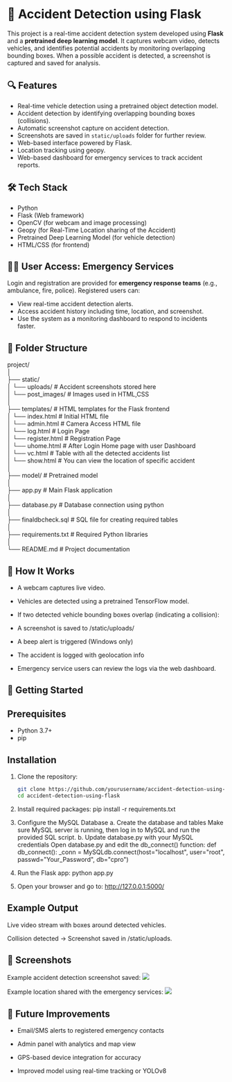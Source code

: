 # 🚗 Accident Detection using Flask

This project is a real-time accident detection system developed using **Flask** and a **pretrained deep learning model**. It captures webcam video, detects vehicles, and identifies potential accidents by monitoring overlapping bounding boxes. When a possible accident is detected, a screenshot is captured and saved for analysis.

## 🔍 Features

- Real-time vehicle detection using a pretrained object detection model.
- Accident detection by identifying overlapping bounding boxes (collisions).
- Automatic screenshot capture on accident detection.
- Screenshots are saved in `static/uploads` folder for further review.
- Web-based interface powered by Flask.
- Location tracking using geopy.
- Web-based dashboard for emergency services to track accident reports.

## 🛠️ Tech Stack

- Python
- Flask (Web framework)
- OpenCV (for webcam and image processing)
- Geopy (for Real-Time Location sharing of the Accident)
- Pretrained Deep Learning Model (for vehicle detection)
- HTML/CSS (for frontend)

## 👮‍♂️ User Access: Emergency Services

Login and registration are provided for **emergency response teams** (e.g., ambulance, fire, police). Registered users can:

- View real-time accident detection alerts.
- Access accident history including time, location, and screenshot.
- Use the system as a monitoring dashboard to respond to incidents faster.

## 📁 Folder Structure

project/<br>
│<br>
├── static/<br>
│ └── uploads/ # Accident screenshots stored here<br>
│ └── post_images/ # Images used in HTML,CSS<br>
│<br>
├── templates/ # HTML templates for the Flask frontend<br>
│ └── index.html # Initial HTML file<br>
│ └── admin.html # Camera Access HTML file<br>
│ └── log.html # Login Page<br>
│ └── register.html # Registration Page<br>
│ └── uhome.html # After Login Home page with user Dashboard<br>
│ └── vc.html # Table with all the detected accidents list<br>
│ └── show.html # You can view the location of specific accident<br>
│<br>
├── model/ # Pretrained model<br>
│<br>
├── app.py # Main Flask application<br>
│<br>
├── database.py # Database connection using python<br>
│<br>
├── finaldbcheck.sql # SQL file for creating required tables<br>
│<br>
├── requirements.txt # Required Python libraries<br>
│<br>
└── README.md # Project documentation<br>

## 📸 How It Works
- A webcam captures live video.

- Vehicles are detected using a pretrained TensorFlow model.

- If two detected vehicle bounding boxes overlap (indicating a collision):

- A screenshot is saved to /static/uploads/

- A beep alert is triggered (Windows only)

- The accident is logged with geolocation info

- Emergency service users can review the logs via the web dashboard.


## 🚀 Getting Started

## Prerequisites
- Python 3.7+
- pip

## Installation

1. Clone the repository:
   ```bash
   git clone https://github.com/yourusername/accident-detection-using-flask.git
   cd accident-detection-using-flask

2. Install required packages:
   pip install -r requirements.txt

3. Configure the MySQL Database
    a. Create the database and tables
       Make sure MySQL server is running, then log in to MySQL and run the provided SQL script.
    b. Update database.py with your MySQL credentials
        Open database.py and edit the db_connect() function:
        def db_connect():
        _conn = MySQLdb.connect(host="localhost", user="root",
                        passwd="Your_Password", db="cpro")

4. Run the Flask app:
   python app.py

5. Open your browser and go to:
   http://127.0.0.1:5000/

## Example Output

Live video stream with boxes around detected vehicles.

Collision detected → Screenshot saved in /static/uploads.

## 📸 Screenshots

Example accident detection screenshot saved:
<img src="static/uploads/WwSM.jpg">

Example location shared with the emergency services:
<img src="static/post_images/Location.png">


## 🧠 Future Improvements

- Email/SMS alerts to registered emergency contacts

- Admin panel with analytics and map view

- GPS-based device integration for accuracy

- Improved model using real-time tracking or YOLOv8